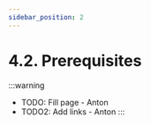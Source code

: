 ```yaml
---
sidebar_position: 2
---
```


# 4.2. Prerequisites

:::warning
- TODO: Fill page - Anton
- TODO2: Add links - Anton
:::
